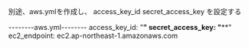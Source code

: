 別途、aws.ymlを作成し、
access_key_id
secret_access_key 
を設定する



--------aws.yml--------
access_key_id: "******"
secret_access_key: "********"
ec2_endpoint: ec2.ap-northeast-1.amazonaws.com
